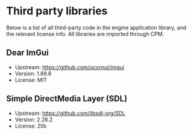 # Third party libraries
Below is a list of all third-party code in the engine application library, and the relevant license info. All libraries are imported through CPM.

## Dear ImGui
- Upstream: https://github.com/ocornut/imgui
- Version: 1.89.8
- License: MIT
## Simple DirectMedia Layer (SDL)
- Upstream: https://github.com/libsdl-org/SDL
- Version: 2.28.2
- License: Zlib